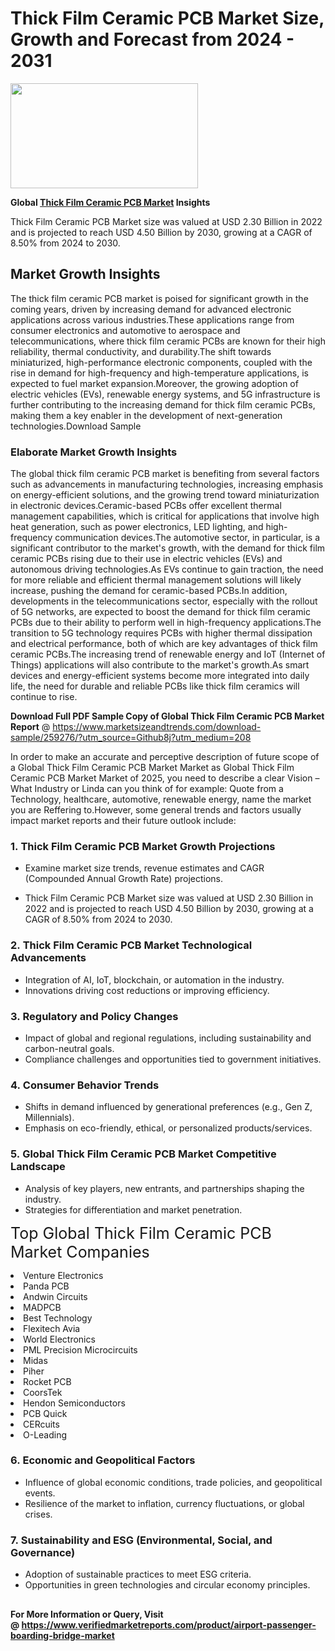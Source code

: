 <H1>Thick Film Ceramic PCB Market Size, Growth and Forecast from 2024 - 2031</H1><img class="aligncenter size-medium wp-image-584254" src="https://thirdeyenews.in/wp-content/uploads/2024/09/Global-Market-Research-300x168.jpeg" alt="" width="300" height="168" /><p><strong>Global&nbsp;<a href="https://www.marketsizeandtrends.com/download-sample/259276/?utm_source=Github8j?utm_medium=208">Thick Film Ceramic PCB Market</a> Insights</strong></p><p>Thick Film Ceramic PCB Market size was valued at USD 2.30 Billion in 2022 and is projected to reach USD 4.50 Billion by 2030, growing at a CAGR of 8.50% from 2024 to 2030.</p><p><h2>Market Growth Insights</h2> The thick film ceramic PCB market is poised for significant growth in the coming years, driven by increasing demand for advanced electronic applications across various industries.These applications range from consumer electronics and automotive to aerospace and telecommunications, where thick film ceramic PCBs are known for their high reliability, thermal conductivity, and durability.The shift towards miniaturized, high-performance electronic components, coupled with the rise in demand for high-frequency and high-temperature applications, is expected to fuel market expansion.Moreover, the growing adoption of electric vehicles (EVs), renewable energy systems, and 5G infrastructure is further contributing to the increasing demand for thick film ceramic PCBs, making them a key enabler in the development of next-generation technologies.Download Sample <h3>Elaborate Market Growth Insights</h3> The global thick film ceramic PCB market is benefiting from several factors such as advancements in manufacturing technologies, increasing emphasis on energy-efficient solutions, and the growing trend toward miniaturization in electronic devices.Ceramic-based PCBs offer excellent thermal management capabilities, which is critical for applications that involve high heat generation, such as power electronics, LED lighting, and high-frequency communication devices.The automotive sector, in particular, is a significant contributor to the market's growth, with the demand for thick film ceramic PCBs rising due to their use in electric vehicles (EVs) and autonomous driving technologies.As EVs continue to gain traction, the need for more reliable and efficient thermal management solutions will likely increase, pushing the demand for ceramic-based PCBs.In addition, developments in the telecommunications sector, especially with the rollout of 5G networks, are expected to boost the demand for thick film ceramic PCBs due to their ability to perform well in high-frequency applications.The transition to 5G technology requires PCBs with higher thermal dissipation and electrical performance, both of which are key advantages of thick film ceramic PCBs.The increasing trend of renewable energy and IoT (Internet of Things) applications will also contribute to the market's growth.As smart devices and energy-efficient systems become more integrated into daily life, the need for durable and reliable PCBs like thick film ceramics will continue to rise.</p><p><span class=""><strong>Download Full PDF Sample Copy of Global Thick Film Ceramic PCB Market Report</strong> @ <a href="https://www.marketsizeandtrends.com/download-sample/259276/?utm_source=Github8j?utm_medium=208" target="_blank">https://www.marketsizeandtrends.com/download-sample/259276/?utm_source=Github8j?utm_medium=208</a></span></p><p>In order to make an accurate and perceptive description of future scope of a Global&nbsp;Thick Film Ceramic PCB Market Market as Global&nbsp;Thick Film Ceramic PCB Market Market of 2025, you need to describe a clear Vision &ndash; What Industry or Linda can you think of for example: Quote from a Technology, healthcare, automotive, renewable energy, name the market you are Reffering to.However, some general trends and factors usually impact market reports and their future outlook include:</p><h3>1.&nbsp;<strong>Thick Film Ceramic PCB Market Growth Projections</strong></h3><ul><li>Examine market size trends, revenue estimates and CAGR (Compounded Annual Growth Rate) projections.</li><li><p>Thick Film Ceramic PCB Market size was valued at USD 2.30 Billion in 2022 and is projected to reach USD 4.50 Billion by 2030, growing at a CAGR of 8.50% from 2024 to 2030.</p></li></ul><h3>2.&nbsp;<strong>Thick Film Ceramic PCB Market Technological Advancements</strong></h3><ul><li>Integration of AI, IoT, blockchain, or automation in the industry.</li><li>Innovations driving cost reductions or improving efficiency.</li></ul><h3>3.&nbsp;<strong>Regulatory and Policy Changes</strong></h3><ul><li>Impact of global and regional regulations, including sustainability and carbon-neutral goals.</li><li>Compliance challenges and opportunities tied to government initiatives.</li></ul><h3>4.&nbsp;<strong>Consumer Behavior Trends</strong></h3><ul><li>Shifts in demand influenced by generational preferences (e.g., Gen Z, Millennials).</li><li>Emphasis on eco-friendly, ethical, or personalized products/services.</li></ul><h3>5.&nbsp;<strong>Global Thick Film Ceramic PCB Market Competitive Landscape</strong></h3><ul><li>Analysis of key players, new entrants, and partnerships shaping the industry.</li><li>Strategies for differentiation and market penetration.</li></ul><p data-pm-slice="1 1 []"><span style="color: inherit; font-family: inherit; font-size: 25px;">Top Global Thick Film Ceramic PCB Market Companies</span></p><div class="" data-test-id=""><p><li>Venture Electronics</li><li> Panda PCB</li><li> Andwin Circuits</li><li> MADPCB</li><li> Best Technology</li><li> Flexitech Avia</li><li> World Electronics</li><li> PML Precision Microcircuits</li><li> Midas</li><li> Piher</li><li> Rocket PCB</li><li> CoorsTek</li><li> Hendon Semiconductors</li><li> PCB Quick</li><li> CERcuits</li><li> O-Leading</li></p></div><h3>6.&nbsp;<strong>Economic and Geopolitical Factors</strong></h3><ul><li>Influence of global economic conditions, trade policies, and geopolitical events.</li><li>Resilience of the market to inflation, currency fluctuations, or global crises.</li></ul><h3>7.&nbsp;<strong>Sustainability and ESG (Environmental, Social, and Governance)</strong></h3><ul><li>Adoption of sustainable practices to meet ESG criteria.</li><li>Opportunities in green technologies and circular economy principles.</li></ul><h2><strong style="font-size: 14px;">For More Information or Query, Visit @&nbsp;</strong><a style="background-color: #ffffff; font-size: 14px;" href="https://www.marketsizeandtrends.com/report/thick-film-ceramic-pcb-market/" target="_blank">https://www.verifiedmarketreports.com/product/airport-passenger-boarding-bridge-market</a></h2>